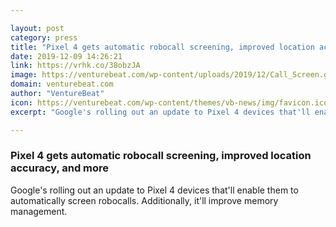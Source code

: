 ```yaml
---

layout: post
category: press
title: "Pixel 4 gets automatic robocall screening, improved location accuracy, and more"
date: 2019-12-09 14:26:21
link: https://vrhk.co/38obzJA
image: https://venturebeat.com/wp-content/uploads/2019/12/Call_Screen.gif?w=1200&strip=all
domain: venturebeat.com
author: "VentureBeat"
icon: https://venturebeat.com/wp-content/themes/vb-news/img/favicon.ico
excerpt: "Google's rolling out an update to Pixel 4 devices that'll enable them to automatically screen robocalls. Additionally, it'll improve memory management."

---
```


### Pixel 4 gets automatic robocall screening, improved location accuracy, and more

Google's rolling out an update to Pixel 4 devices that'll enable them to automatically screen robocalls. Additionally, it'll improve memory management.